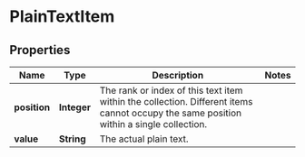 
# PlainTextItem

## Properties
Name | Type | Description | Notes
------------ | ------------- | ------------- | -------------
**position** | **Integer** | The rank or index of this text item within the collection. Different items cannot occupy the same position within a single collection. | 
**value** | **String** | The actual plain text. | 




